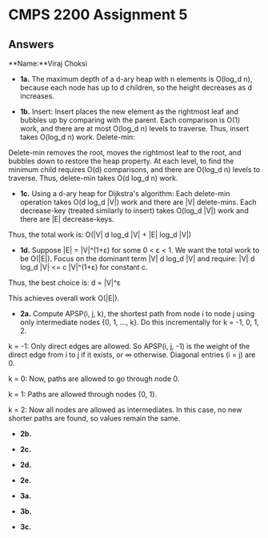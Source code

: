 # CMPS 2200 Assignment 5
## Answers

**Name:**Viraj Choksi





- **1a.** The maximum depth of a d-ary heap with n elements is O(log_d n), because each node has up to d children, so the height decreases as d increases.


- **1b.** Insert: Insert places the new element as the rightmost leaf and bubbles up by comparing with the parent. Each comparison is O(1) work, and there are at most O(log_d n) levels to traverse.
Thus, insert takes O(log_d n) work.
Delete-min:

Delete-min removes the root, moves the rightmost leaf to the root, and bubbles down to restore the heap property.
At each level, to find the minimum child requires O(d) comparisons, and there are O(log_d n) levels to traverse.
Thus, delete-min takes O(d log_d n) work.


- **1c.** Using a d-ary heap for Dijkstra's algorithm:
Each delete-min operation takes O(d log_d |V|) work and there are |V| delete-mins.
Each decrease-key (treated similarly to insert) takes O(log_d |V|) work and there are |E| decrease-keys.

Thus, the total work is: O(|V| d log_d |V| + |E| log_d |V|)


- **1d.** Suppose |E| = |V|^(1+ε) for some 0 < ε < 1.
We want the total work to be O(|E|).
Focus on the dominant term |V| d log_d |V| and require: |V| d log_d |V| <= c |V|^(1+ε) for constant c.

Thus, the best choice is: d = |V|^ε

This achieves overall work O(|E|).


- **2a.** Compute APSP(i, j, k), the shortest path from node i to node j using only intermediate nodes {0, 1, ..., k}. Do this incrementally for k = -1, 0, 1, 2.

k = -1: Only direct edges are allowed. So APSP(i, j, -1) is the weight of the direct edge from i to j if it exists, or ∞ otherwise. Diagonal entries (i = j) are 0.

k = 0: Now, paths are allowed to go through node 0. 

k = 1: Paths are allowed through nodes {0, 1}.

k = 2: Now all nodes are allowed as intermediates. In this case, no new shorter paths are found, so values remain the same.


- **2b.**


- **2c.**

- **2d.**

- **2e.**



- **3a.**


- **3b.**


- **3c.**
